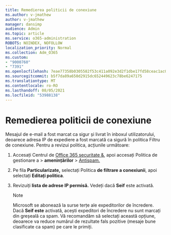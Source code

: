 ```yaml
---
title: Remedierea politicii de conexiune
ms.author: v-jmathew
author: v-jmathew
manager: dansimp
audience: Admin
ms.topic: article
ms.service: o365-administration
ROBOTS: NOINDEX, NOFOLLOW
localization_priority: Normal
ms.collection: Adm_O365
ms.custom:
- "9000760"
- "7391"
ms.openlocfilehash: 7eae77358b0305582f53c411a092e3d2f1dbe17fd58ceac1ac00d5c07b3dd202
ms.sourcegitcommit: b5f7da89a650d2915dc652449623c78be6247175
ms.translationtype: MT
ms.contentlocale: ro-RO
ms.lasthandoff: 08/05/2021
ms.locfileid: "53988138"
---
```

# <a name="fix-connection-policy"></a>Remedierea politicii de conexiune

Mesajul de e-mail a fost marcat ca sigur și livrat în inboxul utilizatorului, deoarece adresa IP de expediere a fost marcată ca sigură în politica Filtru de conexiune. Pentru a revizui politica, acțiunile următoare:

1. Accesați Centrul de [Office 365 securitate &](https://go.microsoft.com/fwlink/p/?linkid=2077143), apoi accesați Politica de gestionare a  >  **amenințărilor**  >  [Antispam.](https://go.microsoft.com/fwlink/?linkid=2101518)
2. Pe fila **Particularizate,** selectați Politica **de filtrare a conexiunii**, apoi selectați **Editați politica**.
3. Revizuiți **lista de adrese IP permisă.** Vedeți dacă **Seif** este activată.

    > [!NOTE]
    > Microsoft se abonează la surse terțe ale expeditorilor de încredere. Dacă **Seif este** activată, acești expeditori de încredere nu sunt marcați din greșeală ca spam. Vă recomandăm să selectați această opțiune, deoarece va reduce numărul de rezultate fals pozitive (mesaje bune clasificate ca spam) pe care le primiți.
